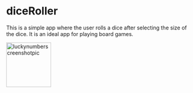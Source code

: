 # diceRoller

This is a simple app where the user rolls a dice after selecting the size of the dice. 
It is an ideal app for playing board games.

<img width="119" alt="luckynumberscreenshotpic" src="https://user-images.githubusercontent.com/76691598/114826981-7930c400-9e0b-11eb-88bf-83305f06e8cc.png">



